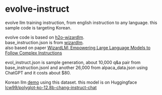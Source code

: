 # evolve-instruct
evolve llm training instruction, from english instruction to any language. this sample code is targeting Korean.

evolve code is based on [h2o-wizardlm](https://github.com/h2oai/h2o-wizardlm).  
base_instruction.json is from [wizardlm](https://github.com/nlpxucan/WizardLM).  
also based on paper [WizardLM: Empowering Large Language Models to Follow Complex Instructions](https://arxiv.org/abs/2304.12244)  

evol_instruct.json is sample generation, about 10,000 q&a pair from base_instruction.jsonl and another 26,000 from alpaca_data.json using ChatGPT and it costs about $80.

Korean llm [demo](https://changgpt.semaphore.kr/) using this dataset. this model is on Huggingface [lcw99/polyglot-ko-12.8b-chang-instruct-chat](https://huggingface.co/lcw99/polyglot-ko-12.8b-chang-instruct-chat)  


